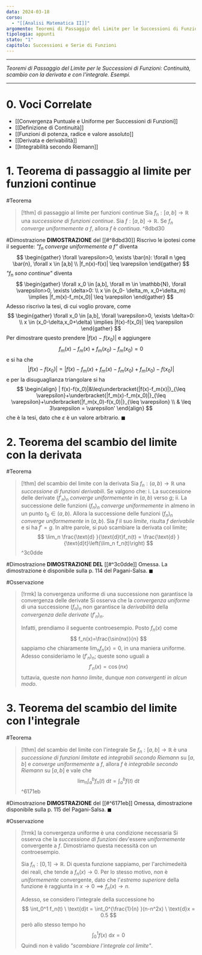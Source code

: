 ```yaml
---
data: 2024-03-18
corso:
  - "[[Analisi Matematica II]]"
argomento: Teoremi di Passaggio del Limite per le Successioni di Funzioni
tipologia: appunti
stato: "1"
capitolo: Successioni e Serie di Funzioni
---
```

- - -
*Teoremi di Passaggio del Limite per le Successioni di Funzioni: Continuità, scambio con la derivata e con l'integrale. Esempi.*
- - -
# 0. Voci Correlate
- [[Convergenza Puntuale e Uniforme per Successioni di Funzioni]]
- [[Definizione di Continuità]]
- [[Funzioni di potenza, radice e valore assoluto]]
- [[Derivata e derivabilità]]
- [[Integrabilità secondo Riemann]]
# 1. Teorema di passaggio al limite per funzioni continue
#Teorema 
> [!thm] di passaggio al limite per funzioni continue
> Sia $f_n:[a,b]\longrightarrow \mathbb{R}$ una *successione di funzioni continue*. Sia $f:[a,b]\longrightarrow\mathbb{R}$.
> Se $f_n$ *converge uniformemente a* $f$, allora $f$ è *continua*. 
^8dbd30

#Dimostrazione 
**DIMOSTRAZIONE** del [[#^8dbd30]]
Riscrivo le ipotesi come il seguente:
*"$f_n$ converge uniformemente a $f$"* diventa
$$
\begin{gather}
\forall \varepsilon>0, \exists \bar{n}: \forall n \geq \bar{n}, \forall x \in [a,b] \\ |f_n(x)-f(x)| \leq \varepsilon
\end{gather}
$$
*"$f_n$ sono continue"* diventa
$$
\begin{gather}
\forall x_0 \in [a,b], \forall m \in \mathbb{N}, \forall \varepsilon>0, \exists \delta>0: \\ x \in (x_0- \delta_m, x_0+\delta_m) \implies |f_m(x)-f_m(x_0)| \leq \varepsilon
\end{gather}
$$
Adesso riscrivo la tesi, di cui voglio provare, come
$$
\begin{gather}
\forall x_0 \in [a,b], \forall \varepsilon>0, \exists \delta>0: \\ x \in (x_0-\delta,x_0+\delta) \implies |f(x)-f(x_0)| \leq \varepsilon
\end{gather}
$$
Per dimostrare questo prendere $|f(x)-f(x_0)|$ e aggiungere 
$$
f_m(x)-f_m(x)+f_m(x_0)-f_m(x_0)=0
$$
e si ha che
$$
|f(x)-f(x_0)| = |f(x)-f_m(x)+f_m(x)-f_m(x_0)+f_m(x_0)-f(x_0)|
$$
e per la disuguaglianza triangolare si ha
$$
\begin{align}
| f(x)-f(x_0)|&\leq\underbracket{|f(x)-f_m(x)|}_{\leq \varepsilon}+\underbracket{|f_m(x)-f_m(x_0)|}_{\leq \varepsilon}+\underbracket{|f_m(x_0)-f(x_0)|}_{\leq \varepsilon} \\ & \leq 3\varepsilon = \varepsilon'
\end{align}
$$
che è la tesi, dato che $\varepsilon$ è un valore arbitrario. $\blacksquare$

# 2. Teorema del scambio del limite con la derivata
#Teorema 
> [!thm] del scambio del limite con la derivata
> Sia $f_n: (a,b) \longrightarrow \mathbb{R}$ una *successione di funzioni derivabili*.
> Se valgono che:
> i. La successione delle derivate $(f'_n)_n$ *converge uniformemente* in $(a,b)$ verso $g$;
> ii. La successione delle funzioni $(f_n)_n$ *converge uniformemente* in almeno in un punto $t_0 \in (a,b)$.
> Allora la successione delle funzioni $(f_n)_n$ *converge uniformemente* in $(a,b)$. Sia $f$ il suo *limite*, risulta $f$ *derivabile* e si ha $f'=g$. In altre parole, si può scambiare la derivata col limite;
> $$
> \lim_n \frac{\text{d} }{\text{d}t}f_n(t) = \frac{\text{d} }{\text{d}t}\left(\lim_n f_n(t)\right)
> $$
^3c0dde

#Dimostrazione 
**DIMOSTRAZIONE DEL** [[#^3c0dde]]
Omessa. La dimostrazione è disponibile sulla p. 114 del Pagani-Salsa. $\blacksquare$

#Osservazione 
> [!rmk] la convergenza uniforme di una successione non garantisce la convergenza delle derivate
> Si osserva che la *convergenza uniforme* di una successione $(f_n)_n$ non garantisce la *derivabilità* della *convergenza delle derivate* $(f'_n)_n$.
> 
> Infatti, prendiamo il seguente controesempio. Posto $f_n(x)$ come
> $$
> f_n(x)=\frac{\sin(nx)}{n}
> $$
> sappiamo che chiaramente $\lim_n f_n(x)=0$, in una maniera uniforme.
> Adesso consideriamo le $(f'_n)_n$; queste sono uguali a
> $$
> f'_n(x)=\cos(nx)
> $$
> tuttavia, queste *non hanno limite*, dunque *non convergenti in alcun modo*.

# 3. Teorema del scambio del limite con l'integrale
#Teorema 
> [!thm] del scambio del limite con l'integrale
> Se $f_n:[a,b]\longrightarrow\mathbb{R}$ è una *successione di funzioni limitate* ed *integrabili secondo Riemann* su $[a,b]$ e *converge uniformemente* a $f$, allora $f$ è *integrabile secondo Riemann* su $[a,b]$ e vale che
> $$
> \lim_n \int_a^b f_n(t) \ \text{d}t = \int_a^b f(t) \text{ d}t
> $$
^6171eb

#Dimostrazione 
**DIMOSTRAZIONE** del [[#^6171eb]]
Omessa, dimostrazione disponibile sulla p. 115 del Pagani-Salsa. $\blacksquare$

#Osservazione 
> [!rmk] la convergenza uniforme è una condizione necessaria
> Si osserva che la *successione di funzioni* dev'essere *uniformemente* convergente a $f$. Dimostriamo questa necessità con un controesempio.
> 
> Sia $f_n:[0,1]\longrightarrow \mathbb{R}$. Di questa funzione sappiamo, per l'archimedeità dei reali, che tende a $f_n(x) \to 0$. Per lo stesso motivo, *non* è *uniformemente* convergente, dato che l'*estremo superiore* della funzione è raggiunta in $x \to 0 \implies f_n(x) \to n$. 
> 
> Adesso, se considero l'integrale della successione ho
> $$
> \int_0^1 f_n(t) \ \text{d}t = \int_0^{\frac{1}{n} }(n-n^2x) \ \text{d}x = 0.5
> $$
> però allo stesso tempo ho
> $$
> \int_0^1 f(x) \ \text{d}x=0
> $$
> Quindi non è valido *"scambiare l'integrale col limite"*.
